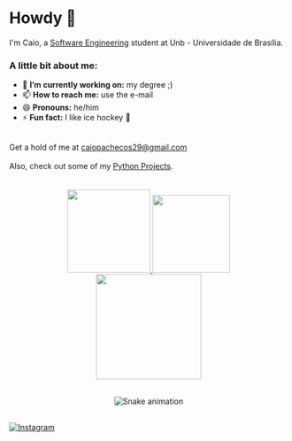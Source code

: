 # Howdy 👋
I'm Caio, a <a href="https://fga.unb.br/software">Software Engineering</a> student at Unb - Universidade de Brasília.

### A little bit about me:
  - 🔭 **I’m currently working on:** my degree ;)
  - 📫 **How to reach me:** use the e-mail
  - 😄 **Pronouns:** he/him
  - ⚡ **Fun fact:** I like ice hockey 🏒

<br>
Get a hold of me at <a href=mailto:"caiopachecos29@gmail.com">caiopachecos29@gmail.com</a>
<br><br>
Also, check out some of my <a href="https://github.com/CaioPacheco/Python-Projects">Python Projects</a>.
<br>
<br>
<br>
<div align="center">
  <a href="https://github.com/CaioPacheco">
    <img height="150em" src="https://github-readme-stats.vercel.app/api?username=CaioPacheco&count_private=true&include_all_commits=true&show_icons=true&theme=tokyonight&hide_border=true&show_owner=true"/>
    <img height="140em" src="https://github-readme-stats.vercel.app/api/top-langs/?username=CaioPacheco&layout=compact&langs_count=7&theme=tokyonight&hide_border=true"/>
  </a>
</div>

<div align="center">
<img height="190em" src="http://github-profile-summary-cards.vercel.app/api/cards/profile-details?username=CaioPacheco&theme=tokyonight"/> 
<br>
<br>
</div>
</div>
 
 
<div align="center">
 
  ![Snake animation](https://github.com/danielbped/danielbped/blob/output/github-contribution-grid-snake.svg)
  
</div>

##
 
 [![Instagram](https://img.shields.io/badge/Instagram-E4405F?style=for-the-badge&logo=instagram&logoColor=white)](https://www.instagram.com/caio.p_/)
 
</div>
 
